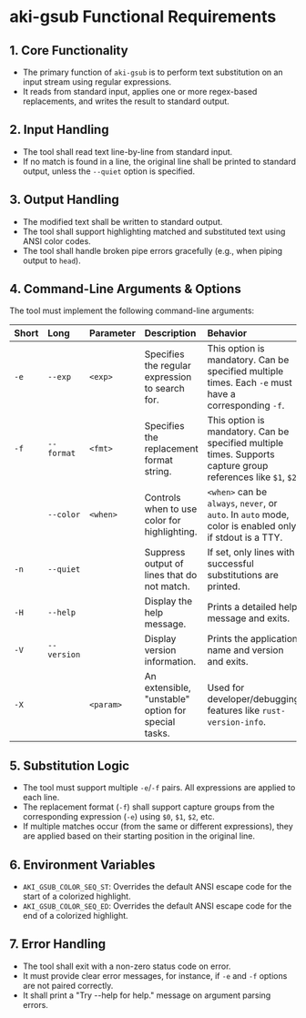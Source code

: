 # aki-gsub Functional Requirements

## 1. Core Functionality

- The primary function of `aki-gsub` is to perform text substitution on an input stream using regular expressions.
- It reads from standard input, applies one or more regex-based replacements, and writes the result to standard output.

## 2. Input Handling

- The tool shall read text line-by-line from standard input.
- If no match is found in a line, the original line shall be printed to standard output, unless the `--quiet` option is specified.

## 3. Output Handling

- The modified text shall be written to standard output.
- The tool shall support highlighting matched and substituted text using ANSI color codes.
- The tool shall handle broken pipe errors gracefully (e.g., when piping output to `head`).

## 4. Command-Line Arguments & Options

The tool must implement the following command-line arguments:

| Short | Long      | Parameter | Description                                         | Behavior                                                                                             |
| :---- | :-------- | :-------- | :-------------------------------------------------- | :--------------------------------------------------------------------------------------------------- |
| `-e`  | `--exp`   | `<exp>`   | Specifies the regular expression to search for.     | This option is mandatory. Can be specified multiple times. Each `-e` must have a corresponding `-f`. |
| `-f`  | `--format`| `<fmt>`   | Specifies the replacement format string.            | This option is mandatory. Can be specified multiple times. Supports capture group references like `$1`, `$2`. |
|       | `--color` | `<when>`  | Controls when to use color for highlighting.        | `<when>` can be `always`, `never`, or `auto`. In `auto` mode, color is enabled only if stdout is a TTY. |
| `-n`  | `--quiet` |           | Suppress output of lines that do not match.         | If set, only lines with successful substitutions are printed.                                        |
| `-H`  | `--help`  |           | Display the help message.                           | Prints a detailed help message and exits.                                                            |
| `-V`  | `--version`|           | Display version information.                        | Prints the application name and version and exits.                                                   |
| `-X`  |           | `<param>` | An extensible, "unstable" option for special tasks. | Used for developer/debugging features like `rust-version-info`.                                      |

## 5. Substitution Logic

- The tool must support multiple `-e`/`-f` pairs. All expressions are applied to each line.
- The replacement format (`-f`) shall support capture groups from the corresponding expression (`-e`) using `$0`, `$1`, `$2`, etc.
- If multiple matches occur (from the same or different expressions), they are applied based on their starting position in the original line.

## 6. Environment Variables

- `AKI_GSUB_COLOR_SEQ_ST`: Overrides the default ANSI escape code for the start of a colorized highlight.
- `AKI_GSUB_COLOR_SEQ_ED`: Overrides the default ANSI escape code for the end of a colorized highlight.

## 7. Error Handling

- The tool shall exit with a non-zero status code on error.
- It must provide clear error messages, for instance, if `-e` and `-f` options are not paired correctly.
- It shall print a "Try --help for help." message on argument parsing errors.
